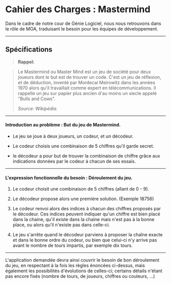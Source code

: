 Cahier des Charges : Mastermind
===================


Dans le cadre de notre cour de Génie Logiciel, nous nous retrouvons dans le rôle de MOA, traduisant le besoin pour les équipes de développement.

----------


Spécifications
-------------

> **Rappel:**

> Le Mastermind ou Master Mind est un jeu de société pour deux joueurs dont le but est de trouver un code. C'est un jeu de réflexion, et de déduction, inventé par Mordecai Meirowitz dans les années 1970 alors qu'il travaillait comme expert en télécommunications. Il rappelle un jeu sur papier plus ancien d'au moins un siecle appelé "Bulls and Cows".
>
> *Source: Wikipédia.*

----------
#### Introduction au problème : But du jeu de Mastermind.

- Le jeu se joue à deux joueurs, un codeur, et un décodeur.

- Le codeur choisis une combinaison de 5 chiffres qu'il garde secret.

- le décodeur a pour but de trouver la combinaison de chiffre grâce aux indications données par le codeur à chacun de ses essais.


----------
#### L'expression fonctionnelle du besoin : Déroulement du jeu.

 1.  Le codeur choisit une combinaison de 5 chiffres (allant de 0 - 9).

 2. Le décodeur propose alors une première solution. (Exemple 18756)

 3. Le codeur renvoi alors des indices à chacun des chiffres proposés par le décodeur. Ces indices peuvent indiquer qu'un chiffre est bien placé dans la chaine, qu'il existe dans la chaine mais n'est pas à la bonne place, ou alors qu'il n'existe pas dans celle-ci.

 4. Le jeu s'arrête quand le décodeur parviens à proposer la chaîne exacte et dans le bonne ordre du codeur, ou bien que celui-ci n'y arrive pas avant le nombre de tours impartis, par exemple dix tours.

----------
L'application demandée devra ainsi couvrir le besoin de bon déroulement du jeu, en respectant à la fois les règles énoncées ci-dessus, mais également les possibilités d'évolutions de celles-ci; certains détails n'étant pas encore fixés (nombre de tours, de joueurs, chiffres ou couleurs, ...)
